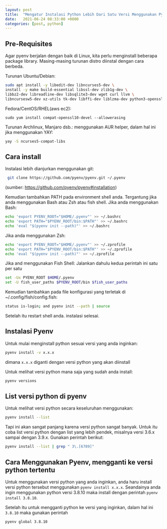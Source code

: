 ```yaml
---
layout: post
title:  "Mengatur Instalasi Python Lebih Dari Satu Versi Menggunakan Pyenv di Linux"
date:   2021-06-24 08:33:00 +0800
categories: [post, python]
---
```


## Pre-Requisites
Agar pyenv berjalan dengan baik di Linux, kita perlu menginstall beberapa package library. Masing-masing turunan distro diinstal dengan cara berbeda.

Turunan Ubuntu/Debian:
```bash
sudo apt install -y libedit-dev libncurses5-dev \
install -y make build-essential libssl-dev zlib1g-dev \
libbz2-dev libreadline-dev libsqlite3-dev wget curl llvm \
libncursesw5-dev xz-utils tk-dev libffi-dev liblzma-dev python3-openssl
```
Fedora/CentOS/RHEL(aws ec2):
```
sudo yum install compat-openssl10-devel --allowerasing
```
Turunan Archlinux, Manjaro dsb.:
menggunakan AUR helper, dalam hal ini jika menggunakan YAY:
```bash
yay -S ncurses5-compat-libs 
```

## Cara install
Instalasi lebih dianjurkan menggunakan git:
```bash
 git clone https://github.com/pyenv/pyenv.git ~/.pyenv
```
(sumber: https://github.com/pyenv/pyenv#installation)

Kemudian tambahkan PATH pada environment shell anda. Tergantung jika anda menggunakan Bash atau Zsh atau fish shell.
Jika anda menggunakan Bash:
```bash
echo 'export PYENV_ROOT="$HOME/.pyenv"' >> ~/.bashrc
echo 'export PATH="$PYENV_ROOT/bin:$PATH"' >> ~/.bashrc
echo 'eval "$(pyenv init --path)"' >> ~/.bashrc
```
Jika anda menggunakan Zsh:
```bash
echo 'export PYENV_ROOT="$HOME/.pyenv"' >> ~/.zprofile
echo 'export PATH="$PYENV_ROOT/bin:$PATH"' >> ~/.zprofile
echo 'eval "$(pyenv init --path)"' >> ~/.zprofile
```
Jika and menggunakan Fish Shell:
Jalankan dahulu kedua perintah ini satu per satu
```bash
set -Ux PYENV_ROOT $HOME/.pyenv
set -U fish_user_paths $PYENV_ROOT/bin $fish_user_paths
```
Kemudian tambahkan pada file konfigurasi yang terletak di ~/.config/fish/config.fish:
```bash
status is-login; and pyenv init --path | source
```
Setelah itu restart shell anda. instalasi selesai.

## Instalasi Pyenv
Untuk mulai menginstall python sesuai versi yang anda inginkan:
```bash
pyenv install -v x.x.x
```
dimana `x.x.x` diganti dengan versi python yang akan diinstall

Untuk melihat versi python mana saja yang sudah anda install:
```bash
pyenv versions
```
## List versi python di pyenv
Untuk melihat versi python secara keseluruhan menggunakan:
```bash
pyenv install --list
```
Tapi ini akan sangat panjang karena versi python sangat banyak.
Untuk itu coba list versi python dengan list yang lebih pendek, misalnya versi 3.6.x sampai dengan 3.9.x. Gunakan perintah berikut:
```bash
pyenv install --list | grep " 3\.[6789]"
```
## Cara Menggunakan Pyenv, mengganti ke versi python tertentu
Untuk menggunakan versi python yang anda inginkan, anda haru install versi python tersebut menggunakan `pyenv install x.x.x`. Seandainya anda ingin menggunakan python versi 3.8.10 maka install dengan perintah `pyenv install 3.8.10`.

Setelah itu untuk mengganti python ke versi yang inginkan, dalam hal ini `3.8.10` maka gunakan perintah
```bash
pyenv global 3.8.10
```